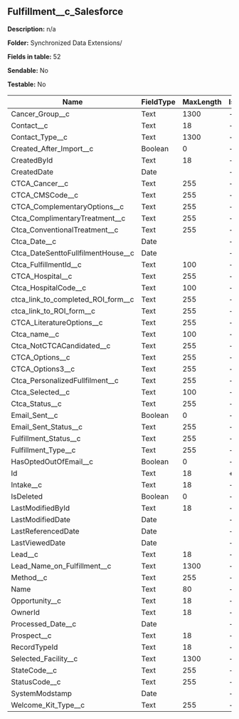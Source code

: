 ## Fulfillment__c_Salesforce

**Description:** n/a

**Folder:** Synchronized Data Extensions/

**Fields in table:** 52

**Sendable:** No

**Testable:** No

| Name | FieldType | MaxLength | IsPrimaryKey | IsNullable | DefaultValue |
| --- | --- | --- | --- | --- | --- |
| Cancer_Group__c | Text | 1300 | - | + |  |
| Contact__c | Text | 18 | - | + |  |
| Contact_Type__c | Text | 1300 | - | + |  |
| Created_After_Import__c | Boolean | 0 | - | + |  |
| CreatedById | Text | 18 | - | + |  |
| CreatedDate | Date |  | - | + |  |
| CTCA_Cancer__c | Text | 255 | - | + |  |
| CTCA_CMSCode__c | Text | 255 | - | + |  |
| CTCA_ComplementaryOptions__c | Text | 255 | - | + |  |
| Ctca_ComplimentaryTreatment__c | Text | 255 | - | + |  |
| Ctca_ConventionalTreatment__c | Text | 255 | - | + |  |
| Ctca_Date__c | Date |  | - | + |  |
| Ctca_DateSenttoFullfilmentHouse__c | Date |  | - | + |  |
| Ctca_FulfillmentId__c | Text | 100 | - | + |  |
| CTCA_Hospital__c | Text | 255 | - | + |  |
| Ctca_HospitalCode__c | Text | 100 | - | + |  |
| ctca_link_to_completed_ROI_form__c | Text | 255 | - | + |  |
| ctca_link_to_ROI_form__c | Text | 255 | - | + |  |
| CTCA_LiteratureOptions__c | Text | 255 | - | + |  |
| Ctca_name__c | Text | 100 | - | + |  |
| Ctca_NotCTCACandidated__c | Text | 255 | - | + |  |
| CTCA_Options__c | Text | 255 | - | + |  |
| CTCA_Options3__c | Text | 255 | - | + |  |
| Ctca_PersonalizedFullfilment__c | Text | 255 | - | + |  |
| Ctca_Selected__c | Text | 100 | - | + |  |
| Ctca_Status__c | Text | 255 | - | + |  |
| Email_Sent__c | Boolean | 0 | - | + |  |
| Email_Sent_Status__c | Text | 255 | - | + |  |
| Fulfillment_Status__c | Text | 255 | - | + |  |
| Fulfillment_Type__c | Text | 255 | - | + |  |
| HasOptedOutOfEmail__c | Boolean | 0 | - | + |  |
| Id | Text | 18 | + | - |  |
| Intake__c | Text | 18 | - | + |  |
| IsDeleted | Boolean | 0 | - | + |  |
| LastModifiedById | Text | 18 | - | + |  |
| LastModifiedDate | Date |  | - | + |  |
| LastReferencedDate | Date |  | - | + |  |
| LastViewedDate | Date |  | - | + |  |
| Lead__c | Text | 18 | - | + |  |
| Lead_Name_on_Fulfillment__c | Text | 1300 | - | + |  |
| Method__c | Text | 255 | - | + |  |
| Name | Text | 80 | - | + |  |
| Opportunity__c | Text | 18 | - | + |  |
| OwnerId | Text | 18 | - | + |  |
| Processed_Date__c | Date |  | - | + |  |
| Prospect__c | Text | 18 | - | + |  |
| RecordTypeId | Text | 18 | - | + |  |
| Selected_Facility__c | Text | 1300 | - | + |  |
| StateCode__c | Text | 255 | - | + |  |
| StatusCode__c | Text | 255 | - | + |  |
| SystemModstamp | Date |  | - | + |  |
| Welcome_Kit_Type__c | Text | 255 | - | + |  |
